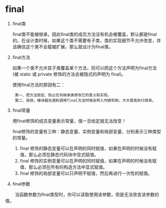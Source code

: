 # final
1. final类

    final类不能被继承，因此final类的成员方法没有机会被覆盖，默认都是final的。在设计类时候，如果这个类不需要有子类，类的实现细节不允许改变，并且确信这个类不会载被扩展，那么就设计为final类。
2. final方法

    如果一个类不允许其子类覆盖某个方法，则可以把这个方法声明为final方法(被 static 或 private 修饰的方法会被隐式的声明为 final)。
    
    使用final方法的原因有二：
    
        第一、把方法锁定，防止任何继承类修改它的意义和实现。
        第二、高效。编译器在遇到调用final方法时候会转入内嵌机制，大大提高执行效率。
3. final常量

	用final修饰的成员变量表示常量，值一旦给定就无法改变！
	
	final修饰的变量有三种：静态变量、实例变量和局部变量，分别表示三种类型的常量。
	
    1. final 修饰的静态变量可以在声明的同时赋值，如果在声明的时候没有赋值，那么必须在静态代码块中显式赋值。
    1. final 修饰的实例变量可以在声明的同时赋值，如果在声明的时候没有赋值，那么必须在所有的构造方法中显式赋值。
    2. final 修饰的局部变量可以只声明不赋值，然后再进行一次性的赋值。
		
4. final参数

        当函数参数为final类型时，你可以读取使用该参数，但是无法改变该参数的值。